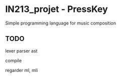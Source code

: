 # IN213_projet - PressKey
Simple programming language for music composition




## TODO

lexer
parser
ast

<!-- scoping -->
<!-- typing -->
compile

regarder ml, mli